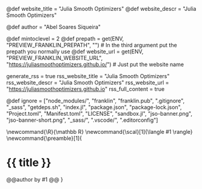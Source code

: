 <!--
Add here global page variables to use throughout your
website.
The website_* must be defined for the RSS to work
-->
@def website_title = "Julia Smooth Optimizers"
@def website_descr = "Julia Smooth Optimizers"

@def author = "Abel Soares Siqueira"

@def mintoclevel = 2
@def prepath     = get(ENV, "PREVIEW_FRANKLIN_PREPATH", "") # In the third argument put the prepath you normally use
@def website_url = get(ENV, "PREVIEW_FRANKLIN_WEBSITE_URL", "https://juliasmoothoptimizers.github.io/") # Just put the website name

generate_rss = true
rss_website_title = "Julia Smooth Optimizers"
rss_website_descr = "Julia Smooth Optimizers"
rss_website_url   = "https://juliasmoothoptimizers.github.io"
rss_full_content = true

<!--
Add here files or directories that should be ignored by Franklin, otherwise
these files might be copied and, if markdown, processed by Franklin which
you might not want. Indicate directories by ending the name with a `/`.
-->
@def ignore = ["node_modules/", "franklin", "franklin.pub", ".gitignore", "_sass", "getdeps.sh", "index.jl", "package.json", "package-lock.json", "Project.toml", "Manifest.toml", "LICENSE", "sandbox.jl", "jso-banner.png", "jso-banner-short.png", "_sass/", ".vscode/", ".editorconfig"]

<!--
Add here global latex commands to use throughout your
pages. It can be math commands but does not need to be.
For instance:
* \newcommand{\phrase}{This is a long phrase to copy.}
-->
\newcommand{\R}{\mathbb R}
\newcommand{\scal}[1]{\langle #1 \rangle}
\newcommand{\preamble}[1]{
  # {{ title }}

  @@author
  by #1
  @@
}
